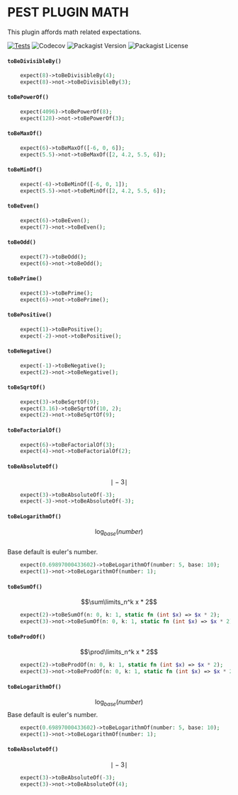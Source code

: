 # PEST PLUGIN MATH

This plugin affords math related expectations.


[![Tests](https://github.com/faissaloux/pest-plugin-math/actions/workflows/tests.yml/badge.svg)](https://github.com/faissaloux/pest-plugin-math/actions/workflows/tests.yml) ![Codecov](https://img.shields.io/codecov/c/github/faissaloux/pest-plugin-math) ![Packagist Version](https://img.shields.io/packagist/v/faissaloux/pest-plugin-math) ![Packagist License](https://img.shields.io/packagist/l/faissaloux/pest-plugin-math)


#### `toBeDivisibleBy()`
```php
    expect(8)->toBeDivisibleBy(4);
    expect(8)->not->toBeDivisibleBy(3);
```

#### `toBePowerOf()`
```php
    expect(4096)->toBePowerOf(8);
    expect(128)->not->toBePowerOf(3);
```

#### `toBeMaxOf()`
```php
    expect(6)->toBeMaxOf([-6, 0, 6]);
    expect(5.5)->not->toBeMaxOf([2, 4.2, 5.5, 6]);
```

#### `toBeMinOf()`
```php
    expect(-6)->toBeMinOf([-6, 0, 1]);
    expect(5.5)->not->toBeMinOf([2, 4.2, 5.5, 6]);
```

#### `toBeEven()`
```php
    expect(6)->toBeEven();
    expect(7)->not->toBeEven();
```

#### `toBeOdd()`
```php
    expect(7)->toBeOdd();
    expect(6)->not->toBeOdd();
```

#### `toBePrime()`
```php
    expect(3)->toBePrime();
    expect(6)->not->toBePrime();
```

#### `toBePositive()`
```php
    expect(1)->toBePositive();
    expect(-2)->not->toBePositive();
```

#### `toBeNegative()`
```php
    expect(-1)->toBeNegative();
    expect(2)->not->toBeNegative();
```

#### `toBeSqrtOf()`
```php
    expect(3)->toBeSqrtOf(9);
    expect(3.16)->toBeSqrtOf(10, 2);
    expect(2)->not->toBeSqrtOf(9);
```

#### `toBeFactorialOf()`
```php
    expect(6)->toBeFactorialOf(3);
    expect(4)->not->toBeFactorialOf(2);
```

#### `toBeAbsoluteOf()`
$$\mid -3 \mid$$
```php
    expect(3)->toBeAbsoluteOf(-3);
    expect(-3)->not->toBeAbsoluteOf(-3);
```

#### `toBeLogarithmOf()`
$$\log_{base}(number)$$
<br>
Base default is euler's number.
```php
    expect(0.69897000433602)->toBeLogarithmOf(number: 5, base: 10);
    expect(1)->not->toBeLogarithmOf(number: 1);
```
    
#### `toBeSumOf()`
$$\sum\limits_n^k x * 2$$
```php
    expect(2)->toBeSumOf(n: 0, k: 1, static fn (int $x) => $x * 2);
    expect(3)->not->toBeSumOf(n: 0, k: 1, static fn (int $x) => $x * 2);
```

#### `toBeProdOf()`
$$\prod\limits_n^k x * 2$$
```php
    expect(2)->toBeProdOf(n: 0, k: 1, static fn (int $x) => $x * 2);
    expect(3)->not->toBeProdOf(n: 0, k: 1, static fn (int $x) => $x * 2);
```

#### `toBeLogarithmOf()`
$$\log_{base}(number)$$
Base default is euler's number.
```php
    expect(0.69897000433602)->toBeLogarithmOf(number: 5, base: 10);
    expect(1)->not->toBeLogarithmOf(number: 1);
```

#### `toBeAbsoluteOf()`
$$\mid -3 \mid$$
```php
    expect(3)->toBeAbsoluteOf(-3);
    expect(3)->not->toBeAbsoluteOf(4);
```